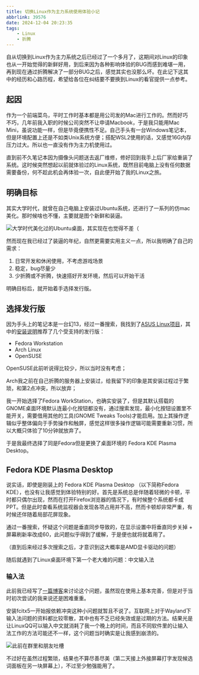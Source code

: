 ```yaml
---
title: 切换Linux作为主力系统使用体验小记
abbrlink: 39576
date: 2024-12-04 20:23:35
tags: 
    - Linux
    - 折腾
---
```


自从切换到Linux作为主力系统之后已经过了一个多月了，这期间对Linux的印象也从一开始觉得的新鲜好用，到后来因为各种影响体验的BUG而感到难堪一用，再到现在通过折腾解决了一部分BUG之后，感觉其实也没那么坏。在此记下这其中的经历和心路历程，希望给各位在纠结要不要换到Linux的看官提供一点参考。

## 起因

作为一个前端菜鸟，平时工作时基本都是用公司发的Mac进行工作的。然而好巧不巧，几年前我入职的时候公司突然不让申请Macbook，于是我只能用Mac Mini，虽说功能一样，但是毕竟便携性不足。自己手头有一台Windows笔记本，但是环境配置上还是不如类Unix系统方便；搭配WSL2使用的话，又感觉16G内存压力过大。所以也一直没有作为主力机使用过。

直到前不久笔记本因为摄像头问题送去返厂维修，修好回到我手上后厂家给重装了系统。这时候突然想起以前就体验过的Linux系统，既然目前电脑上没有任何数据需要备份，何不趁此机会再体验一次，自此便开始了我的Linux之旅。

## 明确目标

其实大学时代，就曾在自己电脑上安装过Ubuntu系统，还进行了一系列的仿mac美化。那时候啥也不懂，主要就是图个新鲜和装逼。

![大学时代美化过的Ubuntu桌面，其实现在也觉得不差（](coding1.webp)

然而现在我已经过了装逼的年纪，自然更需要实用主义一点，所以我明确了自己的需求：

1. 日常开发和休闲使用，不考虑游戏场景
2. 稳定，bug尽量少
3. 少折腾或不折腾，快速搭好开发环境，然后可以开始干活

明确目标后，就开始着手选择发行版。

## 选择发行版

因为手头上的笔记本是一台幻13，经过一番搜索，我找到了[ASUS Linux项目](https://asus-linux.org/)，其中的[安装说明](https://asus-linux.org/guides/asusctl-install/)推荐了几个受支持的发行版：

* Fedora Workstation
* Arch Linux
* OpenSUSE

OpenSUSE此前听说得比较少，所以当时没有考虑；

Arch我之前在自己折腾的服务器上安装过，给我留下的印象是其安装过程过于繁琐，和第2点冲突，所以放弃；

我一开始选择了Fedora WorkStation，也确实安装了，但是其默认搭载的GNOME桌面环境默认连最小化按钮都没有，通过搜索发现，最小化按钮设置里不能开关，需要借用其他的工具(GNOME Tweaks Tools)才能启用。加上其操作逻辑似乎整体偏向于手势操作和触屏，感觉这样很多操作逻辑可能需要重新习惯，所以大概只体验了10分钟就放弃了。

于是我最终选择了同是Fedora但是更换了桌面环境的 Fedora KDE Plasma Desktop。

## Fedora KDE Plasma Desktop

说实话，即使是刚装上的 Fedora KDE Plasma Desktop （以下简称Fedora KDE），也没有让我感觉到体验特别的好。首先是系统总是伴随着轻微的卡顿，平时都只偶尔出现，然而在打开Firefox浏览器的情况下，有时候整个系统都卡成PPT。但是此时查看系统监视器会发现各项占用并不高，然而卡顿却非常严重，有时候还伴随着局部花屏现象。

通过一番搜索，怀疑这个问题是垂直同步导致的，在显示设置中将垂直同步关掉 + 屏幕刷新率改成60，此问题似乎得到了缓解，于是便也就将就着用了。

（直到后来经过多次搜索之后，才意识到这大概率是AMD显卡驱动的问题）

随后就遇到了Linux桌面环境下第一个老大难的问题：中文输入法

### 输入法

此前我已经写了[一篇博客](/posts/wayland-input-method.html)来讨论这个问题，虽然现在使用上基本完善，但是对于当时初次尝试的我来说还是困难重重。

安装fcitx5一开始报依赖冲突这种小问题就暂且不说了。互联网上对于Wayland下输入法问题的资料都比较零散，其中也有不乏已经失效或是过期的方法。结果光是让LinuxQQ可以输入中文就消耗了我一个晚上的时间，而且不同软件里的让输入法工作的方法可能还不一样，这个问题当时确实是让我感到崩溃的。

![此前在群里和朋友吐槽](QQ_screenshot1.webp)

不过好在虽然过程繁琐，结果也不算尽善尽美（第二天接上外接屏幕打字发现候选词面板在另一块屏幕上），不过至少勉强能用了。